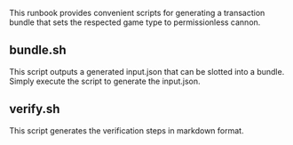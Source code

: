 This runbook provides convenient scripts for generating a transaction bundle that sets the respected game type to permissionless cannon.

## bundle.sh

This script outputs a generated input.json that can be slotted into a bundle. Simply execute the script to generate the input.json.

## verify.sh

This script generates the verification steps in markdown format.
